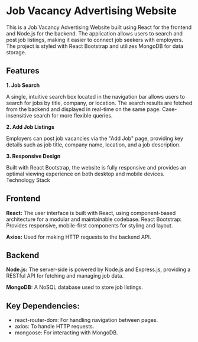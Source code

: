 # Job Vacancy Advertising Website 

This is a Job Vacancy Advertising Website built using React for the frontend and Node.js for the backend. The application allows users to search and post job listings, making it easier to connect job seekers with employers. The project is styled with React Bootstrap and utilizes MongoDB for data storage.


## Features
**1. Job Search** 

A single, intuitive search box located in the navigation bar allows users to search for jobs by title, company, or location. The search results are fetched from the backend and displayed in real-time on the same page. Case-insensitive search for more flexible queries. 

**2. Add Job Listings**

Employers can post job vacancies via the "Add Job" page, providing key details such as job title, company name, location, and a job description. 

**3. Responsive Design**

Built with React Bootstrap, the website is fully responsive and provides an optimal viewing experience on both desktop and mobile devices. Technology Stack


## Frontend
**React:** 
The user interface is built with React, using component-based architecture for a modular and maintainable codebase.
React Bootstrap: Provides responsive, mobile-first components for styling and layout.

**Axios:** 
Used for making HTTP requests to the backend API.

## Backend
**Node.js:** 
The server-side is powered by Node.js and Express.js, providing a RESTful API for fetching and managing job data.

**MongoDB:** 
A NoSQL database used to store job listings.

## Key Dependencies:
- react-router-dom: For handling navigation between pages.
- axios: To handle HTTP requests.
- mongoose: For interacting with MongoDB.

